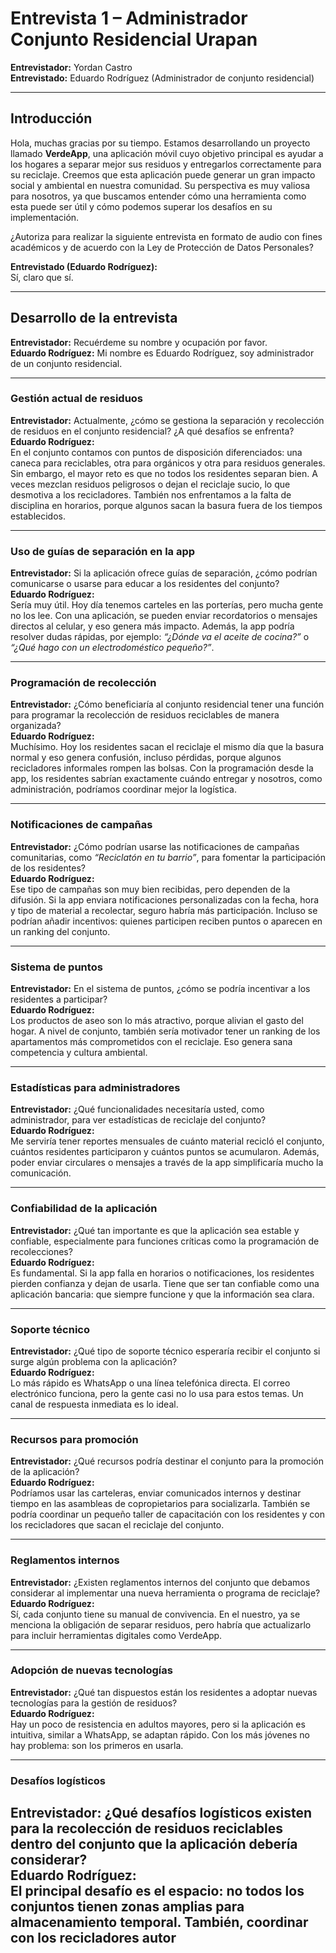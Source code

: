 # Entrevista 1 – Administrador Conjunto Residencial Urapan  

**Entrevistador:** Yordan Castro  
**Entrevistado:** Eduardo Rodríguez (Administrador de conjunto residencial)  

---

## Introducción  
Hola, muchas gracias por su tiempo. Estamos desarrollando un proyecto llamado **VerdeApp**, una aplicación móvil cuyo objetivo principal es ayudar a los hogares a separar mejor sus residuos y entregarlos correctamente para su reciclaje. Creemos que esta aplicación puede generar un gran impacto social y ambiental en nuestra comunidad. Su perspectiva es muy valiosa para nosotros, ya que buscamos entender cómo una herramienta como esta puede ser útil y cómo podemos superar los desafíos en su implementación.  

¿Autoriza para realizar la siguiente entrevista en formato de audio con fines académicos y de acuerdo con la Ley de Protección de Datos Personales?  

**Entrevistado (Eduardo Rodríguez):**  
Sí, claro que sí.  

---

## Desarrollo de la entrevista  

**Entrevistador:** Recuérdeme su nombre y ocupación por favor.  
**Eduardo Rodríguez:** Mi nombre es Eduardo Rodríguez, soy administrador de un conjunto residencial.  

---

### Gestión actual de residuos  
**Entrevistador:** Actualmente, ¿cómo se gestiona la separación y recolección de residuos en el conjunto residencial? ¿A qué desafíos se enfrenta?  
**Eduardo Rodríguez:**  
En el conjunto contamos con puntos de disposición diferenciados: una caneca para reciclables, otra para orgánicos y otra para residuos generales. Sin embargo, el mayor reto es que no todos los residentes separan bien. A veces mezclan residuos peligrosos o dejan el reciclaje sucio, lo que desmotiva a los recicladores. También nos enfrentamos a la falta de disciplina en horarios, porque algunos sacan la basura fuera de los tiempos establecidos.  

---

### Uso de guías de separación en la app  
**Entrevistador:** Si la aplicación ofrece guías de separación, ¿cómo podrían comunicarse o usarse para educar a los residentes del conjunto?  
**Eduardo Rodríguez:**  
Sería muy útil. Hoy día tenemos carteles en las porterías, pero mucha gente no los lee. Con una aplicación, se pueden enviar recordatorios o mensajes directos al celular, y eso genera más impacto. Además, la app podría resolver dudas rápidas, por ejemplo: *“¿Dónde va el aceite de cocina?”* o *“¿Qué hago con un electrodoméstico pequeño?”*.  

---

### Programación de recolección  
**Entrevistador:** ¿Cómo beneficiaría al conjunto residencial tener una función para programar la recolección de residuos reciclables de manera organizada?  
**Eduardo Rodríguez:**  
Muchísimo. Hoy los residentes sacan el reciclaje el mismo día que la basura normal y eso genera confusión, incluso pérdidas, porque algunos recicladores informales rompen las bolsas. Con la programación desde la app, los residentes sabrían exactamente cuándo entregar y nosotros, como administración, podríamos coordinar mejor la logística.  

---

### Notificaciones de campañas  
**Entrevistador:** ¿Cómo podrían usarse las notificaciones de campañas comunitarias, como *“Reciclatón en tu barrio”*, para fomentar la participación de los residentes?  
**Eduardo Rodríguez:**  
Ese tipo de campañas son muy bien recibidas, pero dependen de la difusión. Si la app enviara notificaciones personalizadas con la fecha, hora y tipo de material a recolectar, seguro habría más participación. Incluso se podrían añadir incentivos: quienes participen reciben puntos o aparecen en un ranking del conjunto.  

---

### Sistema de puntos  
**Entrevistador:** En el sistema de puntos, ¿cómo se podría incentivar a los residentes a participar?  
**Eduardo Rodríguez:**  
Los productos de aseo son lo más atractivo, porque alivian el gasto del hogar. A nivel de conjunto, también sería motivador tener un ranking de los apartamentos más comprometidos con el reciclaje. Eso genera sana competencia y cultura ambiental.  

---

### Estadísticas para administradores  
**Entrevistador:** ¿Qué funcionalidades necesitaría usted, como administrador, para ver estadísticas de reciclaje del conjunto?  
**Eduardo Rodríguez:**  
Me serviría tener reportes mensuales de cuánto material recicló el conjunto, cuántos residentes participaron y cuántos puntos se acumularon. Además, poder enviar circulares o mensajes a través de la app simplificaría mucho la comunicación.  

---

### Confiabilidad de la aplicación  
**Entrevistador:** ¿Qué tan importante es que la aplicación sea estable y confiable, especialmente para funciones críticas como la programación de recolecciones?  
**Eduardo Rodríguez:**  
Es fundamental. Si la app falla en horarios o notificaciones, los residentes pierden confianza y dejan de usarla. Tiene que ser tan confiable como una aplicación bancaria: que siempre funcione y que la información sea clara.  

---

### Soporte técnico  
**Entrevistador:** ¿Qué tipo de soporte técnico esperaría recibir el conjunto si surge algún problema con la aplicación?  
**Eduardo Rodríguez:**  
Lo más rápido es WhatsApp o una línea telefónica directa. El correo electrónico funciona, pero la gente casi no lo usa para estos temas. Un canal de respuesta inmediata es lo ideal.  

---

### Recursos para promoción  
**Entrevistador:** ¿Qué recursos podría destinar el conjunto para la promoción de la aplicación?  
**Eduardo Rodríguez:**  
Podríamos usar las carteleras, enviar comunicados internos y destinar tiempo en las asambleas de copropietarios para socializarla. También se podría coordinar un pequeño taller de capacitación con los residentes y con los recicladores que sacan el reciclaje del conjunto.  

---

### Reglamentos internos  
**Entrevistador:** ¿Existen reglamentos internos del conjunto que debamos considerar al implementar una nueva herramienta o programa de reciclaje?  
**Eduardo Rodríguez:**  
Sí, cada conjunto tiene su manual de convivencia. En el nuestro, ya se menciona la obligación de separar residuos, pero habría que actualizarlo para incluir herramientas digitales como VerdeApp.  

---

### Adopción de nuevas tecnologías  
**Entrevistador:** ¿Qué tan dispuestos están los residentes a adoptar nuevas tecnologías para la gestión de residuos?  
**Eduardo Rodríguez:**  
Hay un poco de resistencia en adultos mayores, pero si la aplicación es intuitiva, similar a WhatsApp, se adaptan rápido. Con los más jóvenes no hay problema: son los primeros en usarla.  

---

### Desafíos logísticos  
**Entrevistador:** ¿Qué desafíos logísticos existen para la recolección de residuos reciclables dentro del conjunto que la aplicación debería considerar?  
**Eduardo Rodríguez:**  
El principal desafío es el espacio: no todos los conjuntos tienen zonas amplias para almacenamiento temporal. También, coordinar con los recicladores autor
----
